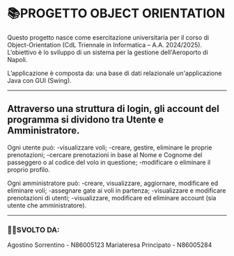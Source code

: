 # 📚PROGETTO OBJECT ORIENTATION
Questo progetto nasce come esercitazione universitaria per il corso di Object-Orientation (CdL Triennale in Informatica – A.A. 2024/2025). L’obiettivo è lo sviluppo di un sistema per la gestione dell'Aeroporto di Napoli.

L’applicazione è composta da:
una base di dati relazionale
un'applicazione Java con GUI (Swing).

---

## Attraverso una struttura di login, gli account del programma si dividono tra Utente e Amministratore.

Ogni utente può:
-visualizzare voli;
-creare, gestire, eliminare le proprie prenotazioni;
-cercare prenotazioni in base al Nome e Cognome del passeggero o al codice del volo in questione;
-modificare o eliminare il proprio profilo.

Ogni amministratore può:
-creare, visualizzare, aggiornare, modificare ed eliminare voli;
-assegnare gate ai voli in partenza;
-visualizzare e modificare prenotazioni di utenti;
-visualizzare, modificare ed eliminare account (sia utente che amministratore).

---

### 👨‍💻SVOLTO DA:
Agostino Sorrentino - N86005123
Mariateresa Principato - N86005284
